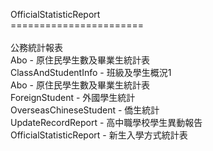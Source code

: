 OfficialStatisticReport<br>
=======================<br>
<br>
公務統計報表<br>
Abo - 原住民學生數及畢業生統計表<br>
ClassAndStudentInfo - 班級及學生概況1<br>
Abo - 原住民學生數及畢業生統計表<br>
ForeignStudent - 外國學生統計<br>
OverseasChineseStudent - 僑生統計<br>
UpdateRecordReport - 高中職學校學生異動報告<br>
OfficialStatisticReport - 新生入學方式統計表<br>

